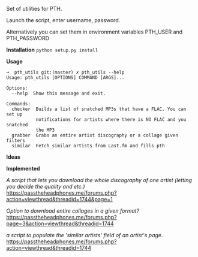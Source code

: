 Set of utilities for PTH.

Launch the script, enter username, password.

Alternatively you can set them in environment variables PTH_USER and PTH_PASSWORD

**Installation**
```python setup.py install```

**Usage**
```
➜  pth_utils git:(master) ✗ pth_utils --help
Usage: pth_utils [OPTIONS] COMMAND [ARGS]...

Options:
  --help  Show this message and exit.

Commands:
  checker  Builds a list of snatched MP3s that have a FLAC. You can set up
           notifications for artists where there is NO FLAC and you snatched
           the MP3
  grabber  Grabs an entire artist discography or a collage given filters
  similar  Fetch similar artists from Last.fm and fills pth

```

**Ideas**




**Implemented**

_A script that lets you download the whole discography of one artist (letting you decide the quality and etc.)_
https://passtheheadphones.me/forums.php?action=viewthread&threadid=1744&page=1

_Option to download entire collages in a given format?_ 
https://passtheheadphones.me/forums.php?page=3&action=viewthread&threadid=1744

_a script to populate the 'similar artists' field of an artist's page._
https://passtheheadphones.me/forums.php?action=viewthread&threadid=1744
